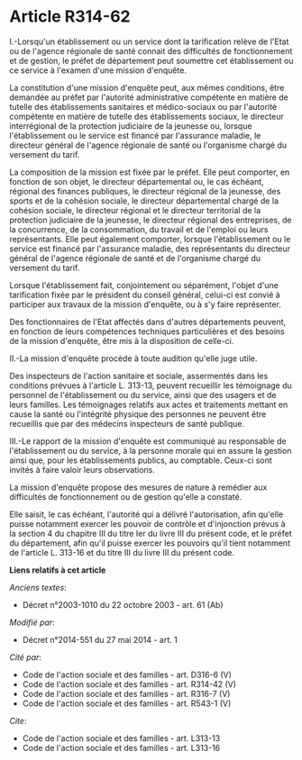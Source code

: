 # Article R314-62

I.-Lorsqu'un établissement ou un service dont la tarification relève de l'Etat ou de l'agence régionale de santé connait des
difficultés de fonctionnement et de gestion, le préfet de département peut soumettre cet établissement ou ce service à
l'examen d'une mission d'enquête. 

La constitution d'une mission d'enquête peut, aux mêmes conditions, être demandée au préfet par l'autorité administrative
compétente en matière de tutelle des établissements sanitaires et médico-sociaux ou par l'autorité compétente en matière de
tutelle des établissements sociaux, le directeur interrégional de la protection judiciaire de la jeunesse ou, lorsque
l'établissement ou le service est financé par l'assurance maladie, le directeur général de l'agence régionale de santé ou
l'organisme chargé du versement du tarif. 

La composition de la mission est fixée par le préfet. Elle peut comporter, en fonction de son objet, le     directeur
départemental ou, le cas échéant, régional des finances publiques, le directeur régional de la jeunesse, des sports et de la
cohésion sociale, le directeur départemental chargé de la cohésion sociale, le directeur régional et le directeur territorial
de la protection judiciaire de la jeunesse, le directeur régional des entreprises, de la concurrence, de la consommation, du
travail et de l'emploi ou leurs représentants. Elle peut également comporter, lorsque l'établissement ou le service est
financé par l'assurance maladie, des représentants du directeur général de l'agence régionale de santé et de l'organisme
chargé du versement du tarif. 

Lorsque l'établissement fait, conjointement ou séparément, l'objet d'une tarification fixée par le président du conseil
général, celui-ci est convié à participer aux travaux de la mission d'enquête, ou à s'y faire représenter. 

Des fonctionnaires de l'Etat affectés dans d'autres départements peuvent, en fonction de leurs compétences techniques
particulières et des besoins de la mission d'enquête, être mis à la disposition de celle-ci. 

II.-La mission d'enquête procède à toute audition qu'elle juge utile. 

Des inspecteurs de l'action sanitaire et sociale, assermentés dans les conditions prévues à l'article L. 313-13, peuvent
recueillir les témoignage du personnel de l'établissement ou du service, ainsi que des usagers et de leurs familles. Les
témoignages relatifs aux actes et traitements mettant en cause la santé ou l'intégrité physique des personnes ne peuvent être
recueillis que par des médecins inspecteurs de santé publique. 

III.-Le rapport de la mission d'enquête est communiqué au responsable de l'établissement ou du service, à la personne morale
qui en assure la gestion ainsi que, pour les établissements publics, au comptable. Ceux-ci sont invités à faire valoir leurs
observations. 

La mission d'enquête propose des mesures de nature à remédier aux difficultés de fonctionnement ou de gestion qu'elle a
constaté. 

Elle saisit, le cas échéant, l'autorité qui a délivré l'autorisation, afin qu'elle puisse notamment exercer les pouvoir de
contrôle et d'injonction prévus à la section 4 du chapitre III du titre Ier du livre III du présent code, et le préfet du
département, afin qu'il puisse exercer les pouvoirs qu'il tient notamment de l'article L. 313-16 et du titre III du livre III
du présent code.

**Liens relatifs à cet article**

_Anciens textes_:

  - Décret n°2003-1010 du 22 octobre 2003 - art. 61 (Ab)

_Modifié par_:

  - Décret n°2014-551 du 27 mai 2014 - art. 1

_Cité par_:

  - Code de l'action sociale et des familles - art. D316-6 (V)
  - Code de l'action sociale et des familles - art. R314-42 (V)
  - Code de l'action sociale et des familles - art. R316-7 (V)
  - Code de l'action sociale et des familles - art. R543-1 (V)

_Cite_:

  - Code de l'action sociale et des familles - art. L313-13
  - Code de l'action sociale et des familles - art. L313-16
